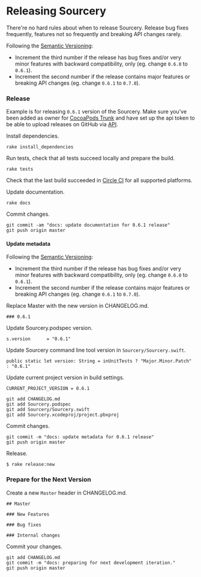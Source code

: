 # Releasing Sourcery

There're no hard rules about when to release Sourcery. Release bug fixes frequently, features not so frequently and breaking API changes rarely.

Following the [Semantic Versioning](http://semver.org/):
*  Increment the third number if the release has bug fixes and/or very minor features with backward compatibility, only (eg. change `0.6.0` to `0.6.1`).
*  Increment the second number if the release contains major features or breaking API changes (eg. change `0.6.1` to `0.7.0`).

### Release

Example is for releasing `0.6.1` version of the Sourcery. Make sure you've been added as owner for [CocoaPods Trunk](https://guides.cocoapods.org/making/getting-setup-with-trunk.html) and have set up the api token to be able to upload releases on GitHub via [API](https://developer.github.com/v3/#authentication).

Install dependencies.
```
rake install_dependencies
```

Run tests, check that all tests succeed locally and prepare the build.
```
rake tests
```

Check that the last build succeeded in [Circle CI](https://circleci.com/gh/krzysztofzablocki/Sourcery) for all supported platforms.

Update documentation.
```
rake docs
```

Commit changes.

```
git commit -am "docs: update documentation for 0.6.1 release"
git push origin master
```

#### Update metadata

Following the [Semantic Versioning](http://semver.org/):
*  Increment the third number if the release has bug fixes and/or very minor features with backward compatibility, only (eg. change `0.6.0` to `0.6.1`).
*  Increment the second number if the release contains major features or breaking API changes (eg. change `0.6.1` to `0.7.0`).

Replace Master with the new version in CHANGELOG.md.
```
### 0.6.1
```

Update Sourcery.podspec version.
```
s.version      = "0.6.1"
```

Update Sourcery command line tool version in `Sourcery/Sourcery.swift`.
```
public static let version: String = inUnitTests ? "Major.Minor.Patch" : "0.6.1"
```

Update current project version in build settings.
```
CURRENT_PROJECT_VERSION = 0.6.1
```

```
git add CHANGELOG.md
git add Sourcery.podspec
git add Sourcery/Sourcery.swift
git add Sourcery.xcodeproj/project.pbxproj
```

Commit changes.

```
git commit -m "docs: update metadata for 0.6.1 release"
git push origin master
```

Release.

```
$ rake release:new
```

### Prepare for the Next Version

Create a new `Master` header in CHANGELOG.md.

```
## Master

### New Features

### Bug fixes

### Internal changes

```

Commit your changes.

```
git add CHANGELOG.md
git commit -m "docs: preparing for next development iteration."
git push origin master
```
